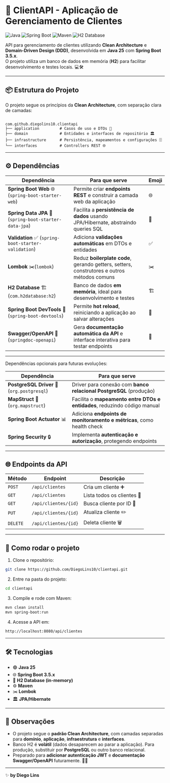 # 🚀 ClientAPI - Aplicação de Gerenciamento de Clientes

![Java](https://img.shields.io/badge/Java-25-blue?logo=java) 
![Spring Boot](https://img.shields.io/badge/Spring%20Boot-3.5.x-green?logo=spring) 
![Maven](https://img.shields.io/badge/Maven-3.9.6-red?logo=apache-maven) 
![H2 Database](https://img.shields.io/badge/H2%20DB-in%20memory-orange?logo=h2-database)

API para gerenciamento de clientes utilizando **Clean Architecture** e **Domain-Driven Design (DDD)**, desenvolvida em **Java 25** com **Spring Boot 3.5.x**.  
O projeto utiliza um banco de dados em memória (**H2**) para facilitar desenvolvimento e testes locais. 💻🛠️

---

## 📦 Estrutura do Projeto

O projeto segue os princípios da **Clean Architecture**, com separação clara de camadas:

```

com.github.diegolins10.clientapi
├── application         # Casos de uso e DTOs 📝
├── domain              # Entidades e interfaces de repositório 🏛️
├── infrastructure      # Persistência, mapeamentos e configurações 🗄️
└── interfaces          # Controllers REST 🌐

````

---

## ⚙️ Dependências

| Dependência                                          | Para que serve                                                                             | Emoji |
| ---------------------------------------------------- | ------------------------------------------------------------------------------------------ | ----- |
| **Spring Boot Web** 🌐 (`spring-boot-starter-web`)      | Permite criar **endpoints REST** e construir a camada web da aplicação                     | 🌐    |
| **Spring Data JPA** 💾  (`spring-boot-starter-data-jpa`) | Facilita a **persistência de dados** usando JPA/Hibernate, abstraindo queries SQL          | 💾    |
| **Validation** ✅ (`spring-boot-starter-validation`)    | Adiciona **validações automáticas** em DTOs e entidades                                    | ✅     |
| **Lombok** ✂️(`lombok`)                                | Reduz **boilerplate code**, gerando getters, setters, construtores e outros métodos comuns | ✂️    |
| **H2 Database** 🏗️(`com.h2database:h2`)                | Banco de dados **em memória**, ideal para desenvolvimento e testes                         | 🏗️   |
| **Spring Boot DevTools** 🔄 (`spring-boot-devtools`)    | Permite **hot reload**, reiniciando a aplicação ao salvar alterações                       | 🔄    |
| **Swagger/OpenAPI** 📑  (`springdoc-openapi`)            | Gera **documentação automática da API** e interface interativa para testar endpoints       | 📑    |

---

Dependências opcionais para futuras evoluções:

| Dependência                                          | Para que serve                                                                             |
| ---------------------------------------------------- | ------------------------------------------------------------------------------------------ |
| **PostgreSQL Driver** 🐘(`org.postgresql`)             | Driver para conexão com **banco relacional PostgreSQL** (produção)                      |
| **MapStruct** 🔀 (`org.mapstruct`)                      | Facilita o **mapeamento entre DTOs e entidades**, reduzindo código manual              | 
| **Spring Boot Actuator** 📊                            | Adiciona **endpoints de monitoramento e métricas**, como health check                   | 
| **Spring Security** 🔒                                 | Implementa **autenticação e autorização**, protegendo endpoints                         | 

---

## 🌐 Endpoints da API

| Método | Endpoint | Descrição |
|--------|----------|-----------|
| `POST` | `/api/clientes` | Cria um cliente ➕ |
| `GET` | `/api/clientes` | Lista todos os clientes 📃 |
| `GET` | `/api/clientes/{id}` | Busca cliente por ID 🔎 |
| `PUT` | `/api/clientes/{id}` | Atualiza cliente ✏️ |
| `DELETE` | `/api/clientes/{id}` | Deleta cliente 🗑️ |

---

## 🚀 Como rodar o projeto

1. Clone o repositório:
```bash
git clone https://github.com/DiegoLins10/clientapi.git
````

2. Entre na pasta do projeto:

```bash
cd clientapi
```

3. Compile e rode com Maven:

```bash
mvn clean install
mvn spring-boot:run
```

4. Acesse a API em:

```
http://localhost:8080/api/clientes
```

---

## 🛠 Tecnologias

* 🟢 **Java 25**
* 🌐 **Spring Boot 3.5.x**
* 💾 **H2 Database (in-memory)**
* ⚙️ **Maven**
* ✂️ **Lombok**
* 🏛️ **JPA/Hibernate**

---

## 📖 Observações

* O projeto segue o **padrão Clean Architecture**, com camadas separadas para **domínio**, **aplicação**, **infraestrutura** e **interfaces**.
* Banco H2 é **volátil** (dados desaparecem ao parar a aplicação). Para produção, substituir por **PostgreSQL** ou outro banco relacional.
* Preparado para **adicionar autenticação JWT** e **documentação Swagger/OpenAPI** futuramente. 🔐📑

---

✨ **by Diego Lins**
